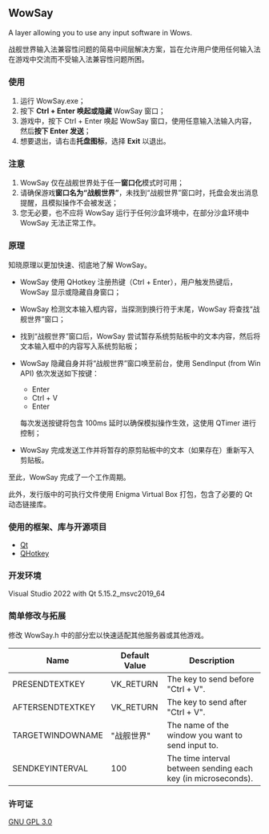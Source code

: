 ## WowSay

A layer allowing you to use any input software in Wows. 

战舰世界输入法兼容性问题的简易中间层解决方案，旨在允许用户使用任何输入法在游戏中交流而不受输入法兼容性问题所困。

### 使用

1. 运行 WowSay.exe；
2. 按下 **Ctrl + Enter 唤起或隐藏** WowSay 窗口；
3. 游戏中，按下 Ctrl + Enter 唤起 WowSay 窗口，使用任意输入法输入内容，然后**按下 Enter 发送**；
4. 想要退出，请右击**托盘图标**，选择 **Exit** 以退出。

### 注意

1. WowSay 仅在战舰世界处于任一**窗口化**模式时可用；
2. 请确保游戏**窗口名为“战舰世界”**，未找到“战舰世界”窗口时，托盘会发出消息提醒，且模拟操作不会被发送；
3. 您无必要，也不应将 WowSay 运行于任何沙盒环境中，在部分沙盒环境中 WowSay 无法正常工作。

### 原理

知晓原理以更加快速、彻底地了解 WowSay。

- WowSay 使用 QHotkey 注册热键（Ctrl + Enter），用户触发热键后，WowSay 显示或隐藏自身窗口；

- WowSay 检测文本输入框内容，当探测到换行符于末尾，WowSay 将查找“战舰世界”窗口；

- 找到“战舰世界”窗口后，WowSay 尝试暂存系统剪贴板中的文本内容，然后将文本输入框中的内容写入系统剪贴板；

- WowSay 隐藏自身并将“战舰世界”窗口唤至前台，使用 SendInput (from Win API) 依次发送如下按键：
    - Enter
    - Ctrl + V
    - Enter
    
    每次发送按键将包含 100ms 延时以确保模拟操作生效，这使用 QTimer 进行控制；
    
- WowSay 完成发送工作并将暂存的原剪贴板中的文本（如果存在）重新写入剪贴板。

至此，WowSay 完成了一个工作周期。

此外，发行版中的可执行文件使用 Enigma Virtual Box 打包，包含了必要的 Qt 动态链接库。

### 使用的框架、库与开源项目

- [Qt](https://www.qt.io/)
- [QHotkey](https://github.com/Skycoder42/QHotkey)

### 开发环境

Visual Studio 2022 with Qt 5.15.2_msvc2019_64

### 简单修改与拓展

修改 WowSay.h 中的部分宏以快速适配其他服务器或其他游戏。

| Name             | Default Value | Description                                                  |
| ---------------- | ------------- | ------------------------------------------------------------ |
| PRESENDTEXTKEY   | VK_RETURN     | The key to send before "Ctrl + V".                           |
| AFTERSENDTEXTKEY | VK_RETURN     | The key to send after "Ctrl + V".                            |
| TARGETWINDOWNAME | "战舰世界"    | The name of the window you want to send input to.            |
| SENDKEYINTERVAL  | 100           | The time interval between sending each key (in microseconds). |

### 许可证

[GNU GPL 3.0](https://www.gnu.org/licenses/gpl-3.0.en.html)